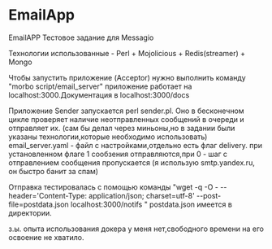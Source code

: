 # EmailApp
EmailAPP
Тестовое задание для Messagio

Технологии использованные - Perl + Mojolicious + Redis(streamer) + Mongo

Чтобы запустить приложение (Acceptor) нужно выполнить команду "morbo script/email_server"
приложение работает на localhost:3000.Документация в localhost:3000/docs

Приложение Sender запускается perl sender.pl.
Оно в бесконечном цикле проверяет наличие неотправленных сообщений в очереди и отправляет их.
(сам бы делал через миньоны,но в задании были указаны технологии,которые необходимо использовать)
email_server.yaml - файл с настройками,отдельно есть флаг delivery. при установленном флаге 1 сообзения отправляются,при 0 - 
шаг с отправлением сообщения пропускается (я использую smtp.yandex.ru, он быстро банит за спам)

Отправка тестировалась с помощью команды 
"wget -q -O - --header='Content-Type: application/json; charset=utf-8'     --post-file=postdata.json  localhost:3000/notifs "
postdata.json имеется в директории.

з.ы. опыта использования докера у меня нет,свободного времени на его освоение не хватило.
 
